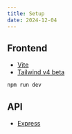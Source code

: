 ```yaml
---
title: Setup
date: 2024-12-04
---
```


## Frontend

- [Vite]()
- [Tailwind v4 beta](https://tailwindcss.com/docs/v4-beta)

```bash
npm run dev
```

## API

- [Express]()